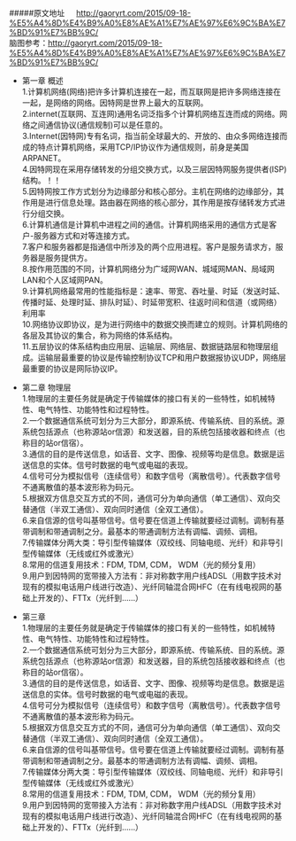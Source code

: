 #####原文地址&emsp;&ensp;http://gaoryrt.com/2015/09-18-%E5%A4%8D%E4%B9%A0%E8%AE%A1%E7%AE%97%E6%9C%BA%E7%BD%91%E7%BB%9C/     
脑图参考：http://gaoryrt.com/2015/09-18-%E5%A4%8D%E4%B9%A0%E8%AE%A1%E7%AE%97%E6%9C%BA%E7%BD%91%E7%BB%9C/

 * 第一章 概述   
 1.计算机网络(网络)把许多计算机连接在一起，而互联网是把许多网络连接在一起，是网络的网络。因特网是世界上最大的互联网。   
 2.internet(互联网、互连网)通用名词泛指多个计算机网络互连而成的网络。网络之间通信协议(通信规制)可以是任意的。   
 3.Internet(因特网)专有名词，指当前全球最大的、开放的、由众多网络连接而成的特点计算机网络，采用TCP/IP协议作为通信规则，前身是美国ARPANET。   
 4.因特网现在采用存储转发的分组交换方式，以及三层因特网服务提供者(ISP)结构。！！     
 5.因特网按工作方式划分为边缘部分和核心部分。主机在网络的边缘部分，其作用是进行信息处理。路由器在网络的核心部分，其作用是按存储转发方式进行分组交换。     
 6.计算机通信是计算机中进程之间的通信。计算机网络采用的通信方式是客户-服务器方式和对等连接方式。    
 7.客户和服务器都是指通信中所涉及的两个应用进程。客户是服务请求方，服务器是服务提供方。    
 8.按作用范围的不同，计算机网络分为广域网WAN、城域网MAN、局域网LAN和个人区域网PAN。   
 9.计算机网络最常用的性能指标是：速率、带宽、吞吐量、时延（发送时延、传播时延、处理时延、排队时延）、时延带宽积、往返时间和信道（或网络）利用率    
 10.网络协议即协议，是为进行网络中的数据交换而建立的规则。计算机网络的各层及其协议的集合，称为网络的体系结构。    
 11.五层协议的体系结构由应用层、运输层、网络层、数据链路层和物理层组成。运输层最重要的协议是传输控制协议TCP和用户数据报协议UDP，网络层最重要的协议是网际协议IP。   
      
 * 第二章 物理层         
 1.物理层的主要任务就是确定于传输媒体的接口有关的一些特性，如机械特性、电气特性、功能特性和过程特性。   
 2.一个数据通信系统可划分为三大部分，即源系统、传输系统、目的系统。源系统包括源点（也称源站or信源）和发送器，目的系统包括接收器和终点（也称目的站or信宿）。   
 3.通信的目的是传送信息，如话音、文字、图像、视频等均是信息。数据是运送信息的实体。信号时数据的电气或电磁的表现。   
 4.信号可分为模拟信号（连续信号）和数字信号（离散信号）。代表数字信号不通离散值的基本波形称为码元。   
 5.根据双方信息交互方式的不同，通信可分为单向通信（单工通信）、双向交替通信（半双工通信）、双向同时通信（全双工通信）。   
 6.来自信源的信号叫基带信号。信号要在信道上传输就要经过调制。调制有基带调制和带通调制之分。最基本的带通调制方法有调幅、调频、调相。   
 7.传输媒体分两大类：导引型传输媒体（双绞线、同轴电缆、光纤）和非导引型传输媒体（无线或红外或激光）   
 8.常用的信道复用技术：FDM, TDM, CDM， WDM（光的频分复用）   
 9.用户到因特网的宽带接入方法有：非对称数字用户线ADSL（用数字技术对现有的模拟电话用户线进行改造）、光纤同轴混合网HFC（在有线电视网的基础上开发的）、FTTx（光纤到……）   
 
 * 第三章  
  1.物理层的主要任务就是确定于传输媒体的接口有关的一些特性，如机械特性、电气特性、功能特性和过程特性。   
  2.一个数据通信系统可划分为三大部分，即源系统、传输系统、目的系统。源系统包括源点（也称源站or信源）和发送器，目的系统包括接收器和终点（也称目的站or信宿）。   
  3.通信的目的是传送信息，如话音、文字、图像、视频等均是信息。数据是运送信息的实体。信号时数据的电气或电磁的表现。   
  4.信号可分为模拟信号（连续信号）和数字信号（离散信号）。代表数字信号不通离散值的基本波形称为码元。   
  5.根据双方信息交互方式的不同，通信可分为单向通信（单工通信）、双向交替通信（半双工通信）、双向同时通信（全双工通信）。   
  6.来自信源的信号叫基带信号。信号要在信道上传输就要经过调制。调制有基带调制和带通调制之分。最基本的带通调制方法有调幅、调频、调相。   
  7.传输媒体分两大类：导引型传输媒体（双绞线、同轴电缆、光纤）和非导引型传输媒体（无线或红外或激光）   
  8.常用的信道复用技术：FDM, TDM, CDM， WDM（光的频分复用）   
  9.用户到因特网的宽带接入方法有：非对称数字用户线ADSL（用数字技术对现有的模拟电话用户线进行改造）、光纤同轴混合网HFC（在有线电视网的基础上开发的）、FTTx（光纤到……） 
 
 
 